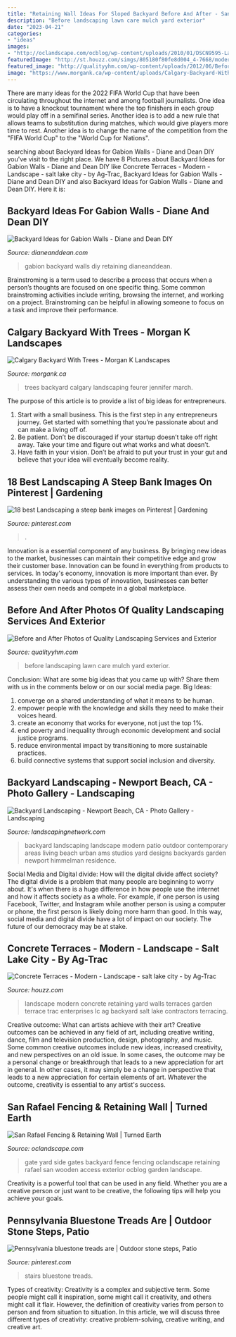 ```yaml
---
title: "Retaining Wall Ideas For Sloped Backyard Before And After - San Rafael Fencing &amp; Retaining Wall"
description: "Before landscaping lawn care mulch yard exterior"
date: "2023-04-21"
categories:
- "ideas"
images:
- "http://oclandscape.com/ocblog/wp-content/uploads/2010/01/DSCN9595-Large.jpg"
featuredImage: "http://st.houzz.com/simgs/805180f80fe8d004_4-7668/modern-landscape.jpg"
featured_image: "http://qualityyhm.com/wp-content/uploads/2012/06/BeforeAfter21.jpg"
image: "https://www.morgank.ca/wp-content/uploads/Calgary-Backyard-With-Trees.jpg"
---
```



There are many ideas for the 2022 FIFA World Cup that have been circulating throughout the internet and among football journalists. One idea is to have a knockout tournament where the top finishers in each group would play off in a semifinal series. Another idea is to add a new rule that allows teams to substitution during matches, which would give players more time to rest. Another idea is to change the name of the competition from the "FIFA World Cup" to the "World Cup for Nations".

	

		
searching about Backyard Ideas for Gabion Walls - Diane and Dean DIY you've visit to the right place. We have 8 Pictures about Backyard Ideas for Gabion Walls - Diane and Dean DIY like Concrete Terraces - Modern - Landscape - salt lake city - by Ag-Trac, Backyard Ideas for Gabion Walls - Diane and Dean DIY and also Backyard Ideas for Gabion Walls - Diane and Dean DIY. Here it is:
		
    
## Backyard Ideas For Gabion Walls - Diane And Dean DIY

<img loading=lazy src="http://www.dianeanddean.com/wp-content/uploads/2015/07/031-e1437939429708.jpg" onerror="this.onerror=null;this.src='https://tse3.mm.bing.net/th?id=OIP.uWnbv4X3nVdqzYZHMa21fgHaLD&amp;pid=15.1';" alt="Backyard Ideas for Gabion Walls - Diane and Dean DIY">

_Source: dianeanddean.com_

>gabion backyard walls diy retaining dianeanddean. 

	

Brainstroming is a term used to describe a process that occurs when a person’s thoughts are focused on one specific thing. Some common brainstroming activities include writing, browsing the internet, and working on a project. Brainstroming can be helpful in allowing someone to focus on a task and improve their performance.

    
## Calgary Backyard With Trees - Morgan K Landscapes

<img loading=lazy src="https://www.morgank.ca/wp-content/uploads/Calgary-Backyard-With-Trees.jpg" onerror="this.onerror=null;this.src='https://tse3.mm.bing.net/th?id=OIP.ueIiEKtgJ4oWgnvkWJWA7gHaFj&amp;pid=15.1';" alt="Calgary Backyard With Trees - Morgan K Landscapes">

_Source: morgank.ca_

>trees backyard calgary landscaping feurer jennifer march. 

	

The purpose of this article is to provide a list of big ideas for entrepreneurs.
1. Start with a small business. This is the first step in any entrepreneurs journey. Get started with something that you’re passionate about and can make a living off of.
2. Be patient. Don’t be discouraged if your startup doesn’t take off right away. Take your time and figure out what works and what doesn’t.
3. Have faith in your vision. Don’t be afraid to put your trust in your gut and believe that your idea will eventually become reality.

    
## 18 Best Landscaping A Steep Bank Images On Pinterest | Gardening

<img loading=lazy src="https://i.pinimg.com/736x/8d/df/5d/8ddf5d2b464365f262d1b84a8cff11ee--outdoor-living-outdoor-spaces.jpg" onerror="this.onerror=null;this.src='https://tse1.mm.bing.net/th?id=OIP.hL32JQelUmQyRapyMUclOAAAAA&amp;pid=15.1';" alt="18 best Landscaping a steep bank images on Pinterest | Gardening">

_Source: pinterest.com_

>. 

	

Innovation is a essential component of any business. By bringing new ideas to the market, businesses can maintain their competitive edge and grow their customer base. Innovation can be found in everything from products to services. In today's economy, innovation is more important than ever. By understanding the various types of innovation, businesses can better assess their own needs and compete in a global marketplace.

    
## Before And After Photos Of Quality Landscaping Services And Exterior

<img loading=lazy src="http://qualityyhm.com/wp-content/uploads/2012/06/BeforeAfter21.jpg" onerror="this.onerror=null;this.src='https://tse4.mm.bing.net/th?id=OIP.2Qs601zPzlZnT7FPMu07JQHaDg&amp;pid=15.1';" alt="Before and After Photos of Quality Landscaping Services and Exterior">

_Source: qualityyhm.com_

>before landscaping lawn care mulch yard exterior. 

	

Conclusion: What are some big ideas that you came up with? Share them with us in the comments below or on our social media page.
Big Ideas:
1. converge on a shared understanding of what it means to be human. 
2. empower people with the knowledge and skills they need to make their voices heard. 
3. create an economy that works for everyone, not just the top 1%. 
4. end poverty and inequality through economic development and social justice programs. 
5. reduce environmental impact by transitioning to more sustainable practices. 
6. build connective systems that support social inclusion and diversity. 

    
## Backyard Landscaping - Newport Beach, CA - Photo Gallery - Landscaping

<img loading=lazy src="https://images.landscapingnetwork.com/pictures/images/800x642Max/backyard-landscaping_1/backyard-landscaping-ideas-ams-landscape-design-studios_337.jpg" onerror="this.onerror=null;this.src='https://tse3.mm.bing.net/th?id=OIP.Dxaw_FQWV3Ec4MxB9hjbRwHaE8&amp;pid=15.1';" alt="Backyard Landscaping - Newport Beach, CA - Photo Gallery - Landscaping">

_Source: landscapingnetwork.com_

>backyard landscaping landscape modern patio outdoor contemporary areas living beach urban ams studios yard designs backyards garden newport himmelman residence. 

	

Social Media and Digital divide: How will the digital divide affect society?
The digital divide is a problem that many people are beginning to worry about. It's when there is a huge difference in how people use the internet and how it affects society as a whole. For example, if one person is using Facebook, Twitter, and Instagram while another person is using a computer or phone, the first person is likely doing more harm than good. In this way, social media and digital divide have a lot of impact on our society. The future of our democracy may be at stake.

    
## Concrete Terraces - Modern - Landscape - Salt Lake City - By Ag-Trac

<img loading=lazy src="http://st.houzz.com/simgs/805180f80fe8d004_4-7668/modern-landscape.jpg" onerror="this.onerror=null;this.src='https://tse2.mm.bing.net/th?id=OIP.eyjqv9XvCyqTifAAcN_5bAHaLI&amp;pid=15.1';" alt="Concrete Terraces - Modern - Landscape - salt lake city - by Ag-Trac">

_Source: houzz.com_

>landscape modern concrete retaining yard walls terraces garden terrace trac enterprises lc ag backyard salt lake contractors terracing. 

	

Creative outcome: What can artists achieve with their art?
Creative outcomes can be achieved in any field of art, including creative writing, dance, film and television production, design, photography, and music. Some common creative outcomes include new ideas, increased creativity, and new perspectives on an old issue. In some cases, the outcome may be a personal change or breakthrough that leads to a new appreciation for art in general. In other cases, it may simply be a change in perspective that leads to a new appreciation for certain elements of art. Whatever the outcome, creativity is essential to any artist's success.

    
## San Rafael Fencing &amp; Retaining Wall | Turned Earth

<img loading=lazy src="http://oclandscape.com/ocblog/wp-content/uploads/2010/01/DSCN9595-Large.jpg" onerror="this.onerror=null;this.src='https://tse2.mm.bing.net/th?id=OIP.N_4BohMbd4DwLg27ZMe93AHaFj&amp;pid=15.1';" alt="San Rafael Fencing &amp; Retaining Wall | Turned Earth">

_Source: oclandscape.com_

>gate yard side gates backyard fence fencing oclandscape retaining rafael san wooden access exterior ocblog garden landscape. 

	

Creativity is a powerful tool that can be used in any field. Whether you are a creative person or just want to be creative, the following tips will help you achieve your goals.

    
## Pennsylvania Bluestone Treads Are | Outdoor Stone Steps, Patio

<img loading=lazy src="https://i.pinimg.com/736x/91/ca/05/91ca055f62c70130e155dbfe1e02aa46.jpg" onerror="this.onerror=null;this.src='https://tse2.mm.bing.net/th?id=OIP.-SQTsld7CXwJ4qf9YGG2cgHaE8&amp;pid=15.1';" alt="Pennsylvania bluestone treads are | Outdoor stone steps, Patio">

_Source: pinterest.com_

>stairs bluestone treads. 

	

Types of creativity:
Creativity is a complex and subjective term. Some people might call it inspiration, some might call it creativity, and others might call it flair. However, the definition of creativity varies from person to person and from situation to situation. In this article, we will discuss three different types of creativity: creative problem-solving, creative writing, and creative art.

